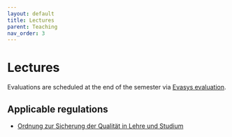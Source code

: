 ```yaml
---
layout: default
title: Lectures
parent: Teaching
nav_order: 3
---
```


# Lectures

Evaluations are scheduled at the end of the semester via [Evasys evaluation](https://www.uni-bamberg.de/its/lehrevaluation/).

## Applicable regulations

- [Ordnung zur Sicherung der Qualität in Lehre und Studium](https://www.uni-bamberg.de/fileadmin/www.abt-studium/Rechtsvorschriften/1Organisation/Evaluation%20Lehre%20Studium/O-Sicherung-Qualitaet-Lehre-Studium-1.pdf)

